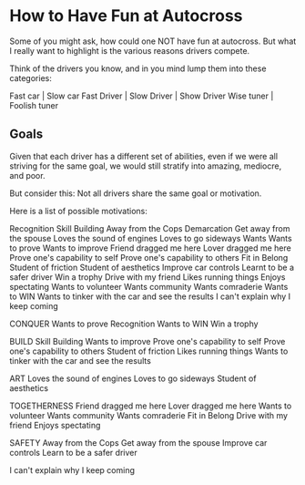 How to Have Fun at Autocross
============================

Some of you might ask, how could one NOT have fun at autocross.
But what I really want to highlight is the various reasons drivers compete.

Think of the drivers you know, and in you mind lump them into these categories:

Fast car | Slow car
Fast Driver | Slow Driver | Show Driver
Wise tuner | Foolish tuner


Goals
-----

Given that each driver has a different set of abilities, even if
we were all striving for the same goal, we would still stratify
into amazing, mediocre, and poor.

But consider this: Not all drivers share the same goal or motivation.

Here is a list of possible motivations:


Recognition
Skill Building
Away from the Cops
Demarcation
Get away from the spouse
Loves the sound of engines
Loves to go sideways
Wants
Wants to prove
Wants to improve
Friend dragged me here
Lover dragged me here
Prove one's capability to self
Prove one's capability to others
Fit in
Belong
Student of friction
Student of aesthetics
Improve car controls
Learnt to be a safer driver
Win a trophy
Drive with my friend
Likes running things
Enjoys spectating
Wants to volunteer
Wants community
Wants comraderie
Wants to WIN
Wants to tinker with the car and see the results
I can't explain why I keep coming



CONQUER
Wants to prove
Recognition
Wants to WIN
Win a trophy

BUILD
Skill Building
Wants to improve
Prove one's capability to self
Prove one's capability to others
Student of friction
Likes running things
Wants to tinker with the car and see the results

ART
Loves the sound of engines
Loves to go sideways
Student of aesthetics



TOGETHERNESS
Friend dragged me here
Lover dragged me here
Wants to volunteer
Wants community
Wants comraderie
Fit in
Belong
Drive with my friend
Enjoys spectating

SAFETY
Away from the Cops
Get away from the spouse
Improve car controls
Learn to be a safer driver

I can't explain why I keep coming
